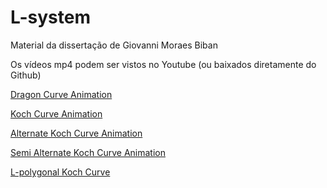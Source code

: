# L-system
Material da dissertação de Giovanni Moraes Biban

Os vídeos mp4 podem ser vistos no Youtube (ou baixados diretamente do Github)

[Dragon Curve Animation](https://youtu.be/njrtOq7DC30)

[Koch Curve Animation](https://youtu.be/JS4zxG4GvxE)

[Alternate Koch Curve Animation](https://youtu.be/rb5V-x0vKZ4)

[Semi Alternate Koch Curve Animation](https://youtu.be/BIr6f3a7DKc)

[L-polygonal Koch Curve](https://youtu.be/cwldDbZsCeQ)


<!-- iframe width="560" height="315" src="https://www.youtube.com/embed/njrtOq7DC30?si=F_lZC-ybYJhLHoXd" title="Dragon Cruve" frameborder="0" allow="accelerometer; autoplay; clipboard-write; encrypted-media; gyroscope; picture-in-picture; web-share" referrerpolicy="strict-origin-when-cross-origin" allowfullscreen></iframe>
